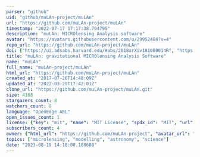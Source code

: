 ```yaml
---
parser: "github"
uid: "github/muLAn-project/muLAn"
url: "https://github.com/muLAn-project/muLAn"
timestamp: "2022-07-17 17:17:38.794795"
description: "muLAn: MICROlensing Analysis software"
avatar: "https://avatars.githubusercontent.com/u/29952484?v=4"
repo_url: "https://github.com/muLAn-project/muLAn"
doi: ["https://ui.adsabs.harvard.edu/#abs/2018arXiv181000014R", "https://ui.adsabs.harvard.edu/abs/2018ascl.soft11012R/abstract"]
title: "muLAn: gravitational MICROlensing Analysis Software"
name: "muLAn"
full_name: "muLAn-project/muLAn"
html_url: "https://github.com/muLAn-project/muLAn"
created_at: "2017-07-26T14:48:09Z"
updated_at: "2022-03-29T17:42:01Z"
clone_url: "https://github.com/muLAn-project/muLAn.git"
size: 4168
stargazers_count: 8
watchers_count: 8
language: "OpenEdge ABL"
open_issues_count: 1
license: {"key": "mit", "name": "MIT License", "spdx_id": "MIT", "url": "https://api.github.com/licenses/mit", "node_id": "MDc6TGljZW5zZTEz"}
subscribers_count: 4
owner: {"html_url": "https://github.com/muLAn-project", "avatar_url": "https://avatars.githubusercontent.com/u/29952484?v=4", "login": "muLAn-project", "type": "Organization"}
topics: ["microlensing", "modelling", "astronomy", "science"]
date: "2023-08-19 14:18:08.188688"
---
```

